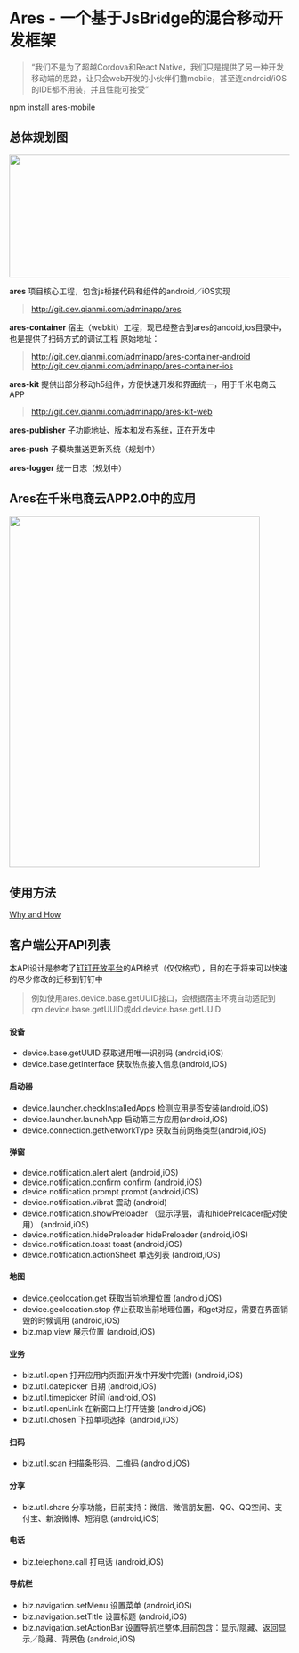 # Ares - 一个基于JsBridge的混合移动开发框架
>“我们不是为了超越Cordova和React Native，我们只是提供了另一种开发移动端的思路，让只会web开发的小伙伴们撸mobile，甚至连android/iOS的IDE都不用装，并且性能可接受”


npm install ares-mobile

## 总体规划图
<img src="http://7xtefp.com1.z0.glb.clouddn.com/WX20170209-145336@2x.png" width=518 height=220 />

**ares** 项目核心工程，包含js桥接代码和组件的android／iOS实现
> http://git.dev.qianmi.com/adminapp/ares

**ares-container** 宿主（webkit）工程，现已经整合到ares的andoid,ios目录中，也是提供了扫码方式的调试工程 
原始地址：
>http://git.dev.qianmi.com/adminapp/ares-container-android
>http://git.dev.qianmi.com/adminapp/ares-container-ios


**ares-kit** 提供出部分移动h5组件，方便快速开发和界面统一，用于千米电商云APP
> http://git.dev.qianmi.com/adminapp/ares-kit-web

**ares-publisher** 子功能地址、版本和发布系统，正在开发中

**ares-push** 子模块推送更新系统（规划中）

**ares-logger** 统一日志（规划中）

## Ares在千米电商云APP2.0中的应用

<img src="http://7xtefp.com1.z0.glb.clouddn.com/ares%20on%20adminapp.png" width=450 height=630/>

## 使用方法
[Why and How](doc/Tutorial.md)

## 客户端公开API列表
本API设计是参考了[钉钉开放平台](https://open-doc.dingtalk.com/doc2/detail?spm=0.0.0.0.s5srZu&treeId=171&articleId=104906&docType=1)的API格式（仅仅格式），目的在于将来可以快速的尽少修改的迁移到钉钉中
>例如使用ares.device.base.getUUID接口，会根据宿主环境自动适配到qm.device.base.getUUID或dd.device.base.getUUID

#### 设备
* device.base.getUUID 获取通用唯一识别码 (android,iOS)
* device.base.getInterface 获取热点接入信息(android,iOS)

#### 启动器
* device.launcher.checkInstalledApps  检测应用是否安装(android,iOS)
* device.launcher.launchApp 启动第三方应用(android,iOS)
* device.connection.getNetworkType 获取当前网络类型(android,iOS)

#### 弹窗
* device.notification.alert  alert (android,iOS)
* device.notification.confirm  confirm (android,iOS)
* device.notification.prompt  prompt  (android,iOS)
* device.notification.vibrat 震动 (android)
* device.notification.showPreloader （显示浮层，请和hidePreloader配对使用） (android,iOS)
* device.notification.hidePreloader hidePreloader (android,iOS)
* device.notification.toast  toast (android,iOS)
* device.notification.actionSheet 单选列表  (android,iOS)


#### 地图
* device.geolocation.get 获取当前地理位置 (android,iOS)
* device.geolocation.stop 停止获取当前地理位置，和get对应，需要在界面销毁的时候调用 (android,iOS)
* biz.map.view 展示位置 (android,iOS)

#### 业务
* biz.util.open 打开应用内页面(开发中开发中完善) (android,iOS)
* biz.util.datepicker 日期 (android,iOS)
* biz.util.timepicker 时间 (android,iOS)
* biz.util.openLink 在新窗口上打开链接 (android,iOS)
* biz.util.chosen  下拉单项选择（android,iOS）

#### 扫码
* biz.util.scan  扫描条形码、二维码 (android,iOS)

#### 分享
* biz.util.share  分享功能，目前支持：微信、微信朋友圈、QQ、QQ空间、支付宝、新浪微博、短消息 (android,iOS)

#### 电话
* biz.telephone.call  打电话 (android,iOS)

#### 导航栏
* biz.navigation.setMenu  设置菜单 (android,iOS)
* biz.navigation.setTitle  设置标题 (android,iOS)
* biz.navigation.setActionBar  设置导航栏整体,目前包含：显示/隐藏、返回显示／隐藏、背景色 (android,iOS)
